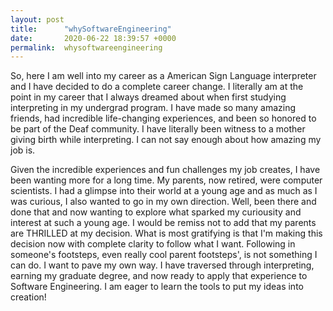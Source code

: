 ```yaml
---
layout: post
title:      "whySoftwareEngineering"
date:       2020-06-22 18:39:57 +0000
permalink:  whysoftwareengineering
---
```



So, here I am well into my career as a American Sign Language interpreter and I have decided to do a complete career change. I literally am at the point in my career that I always dreamed about when first studying interpreting in my undergrad program. I have made so many amazing friends, had incredible life-changing experiences, and been so honored to be part of the Deaf community. I have literally been witness to a mother giving birth while interpreting. I can not say enough about how amazing my job is.

Given the incredible experiences and fun challenges my job creates, I have been wanting more for a long time. My parents, now retired, were computer scientists. I had a glimpse into their world at a young age and as much as I was curious, I also wanted to go in my own direction. Well, been there and done that and now wanting to explore what sparked my curiousity and interest at such a young age. I would be remiss not to add that my parents are THRILLED at my decision. What is most gratifying is that I'm making this decision now with complete clarity to follow what I want. Following in someone's footsteps, even really cool parent footsteps', is not something I can do. I want to pave my own way. I have traversed through interpreting, earning my graduate degree, and now ready to apply that experience to Software Engineering. I am eager to learn the tools to put my ideas into creation!
